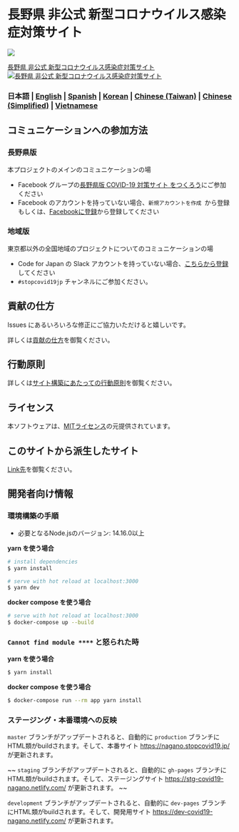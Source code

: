 # 長野県 非公式 新型コロナウイルス感染症対策サイト

![](https://github.com/Stop-COVID19-Nagano/covid19/workflows/production%20deploy/badge.svg)

[長野県 非公式 新型コロナウイルス感染症対策サイト](https://nagano.stopcovid19.jp/)
[![長野県 非公式 新型コロナウイルス感染症対策サイト](https://user-images.githubusercontent.com/941125/76682913-4e41d280-6643-11ea-91a4-c2e2b53650fc.png)](https://nagano.stopcovid19.jp/)


### 日本語 | [English](./README_EN.md) | [Spanish](./README_ES.md) | [Korean](./README_KO.md) | [Chinese (Taiwan)](./README_ZH_TW.md) | [Chinese (Simplified)](./README_ZH_CN.md) | [Vietnamese](./README_VI.md)

## コミュニケーションへの参加方法

### 長野県版

本プロジェクトのメインのコミュニケーションの場

* Facebook グループの[長野県版 COVID-19 対策サイト をつくろう](https://www.facebook.com/groups/155315052273089/)にご参加ください
* Facebook のアカウントを持っていない場合、`新規アカウントを作成 `から登録もしくは、[Facebookに登録](https://ja-jp.facebook.com/r.php)から登録してください

### 地域版

東京都以外の全国地域のプロジェクトについてのコミュニケーションの場
* Code for Japan の Slack アカウントを持っていない場合、[こちらから登録](https://cfjslackin.herokuapp.com/)してください
* `#stopcovid19jp` チャンネルにご参加ください。

## 貢献の仕方
Issues にあるいろいろな修正にご協力いただけると嬉しいです。

詳しくは[貢献の仕方](./.github/CONTRIBUTING.md)を御覧ください。


## 行動原則
詳しくは[サイト構築にあたっての行動原則](./.github/CODE_OF_CONDUCT.md)を御覧ください。

## ライセンス
本ソフトウェアは、[MITライセンス](./LICENSE.txt)の元提供されています。

## このサイトから派生したサイト

[Link先](./forkedSites.md)を御覧ください。

## 開発者向け情報

### 環境構築の手順

- 必要となるNode.jsのバージョン: 14.16.0以上

**yarn を使う場合**
```bash
# install dependencies
$ yarn install

# serve with hot reload at localhost:3000
$ yarn dev
```

**docker compose を使う場合**
```bash
# serve with hot reload at localhost:3000
$ docker-compose up --build
```

### `Cannot find module ****` と怒られた時

**yarn を使う場合**
```bash
$ yarn install
```

**docker compose を使う場合**
```bash
$ docker-compose run --rm app yarn install
```

### ステージング・本番環境への反映

`master` ブランチがアップデートされると、自動的に `production` ブランチにHTML類がbuildされます。そして、本番サイト https://nagano.stopcovid19.jp/ が更新されます。

~~ `staging` ブランチがアップデートされると、自動的に `gh-pages` ブランチにHTML類がbuildされます。そして、ステージングサイト https://stg-covid19-nagano.netlify.com/ が更新されます。 ~~

`development` ブランチがアップデートされると、自動的に `dev-pages` ブランチにHTML類がbuildされます。そして、開発用サイト https://dev-covid19-nagano.netlify.com/ が更新されます。
